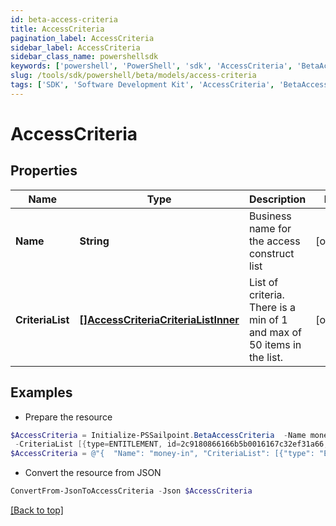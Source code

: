 ```yaml
---
id: beta-access-criteria
title: AccessCriteria
pagination_label: AccessCriteria
sidebar_label: AccessCriteria
sidebar_class_name: powershellsdk
keywords: ['powershell', 'PowerShell', 'sdk', 'AccessCriteria', 'BetaAccessCriteria'] 
slug: /tools/sdk/powershell/beta/models/access-criteria
tags: ['SDK', 'Software Development Kit', 'AccessCriteria', 'BetaAccessCriteria']
---
```



# AccessCriteria

## Properties

Name | Type | Description | Notes
------------ | ------------- | ------------- | -------------
**Name** | **String** | Business name for the access construct list | [optional] 
**CriteriaList** | [**[]AccessCriteriaCriteriaListInner**](access-criteria-criteria-list-inner) | List of criteria.  There is a min of 1 and max of 50 items in the list. | [optional] 

## Examples

- Prepare the resource
```powershell
$AccessCriteria = Initialize-PSSailpoint.BetaAccessCriteria  -Name money-in `
 -CriteriaList [{type=ENTITLEMENT, id=2c9180866166b5b0016167c32ef31a66, name=Administrator}, {type=ENTITLEMENT, id=2c9180866166b5b0016167c32ef31a67, name=Administrator}]
$AccessCriteria = @"{  "Name": "money-in", "CriteriaList": [{"type": "ENTITLEMENT", "id": "2c9180866166b5b0016167c32ef31a66", "name": "Administrator}"}, {"type": "ENTITLEMENT", "id": "2c9180866166b5b0016167c32ef31a67", "name": "Administrator}]" }]}"@
```

- Convert the resource from JSON
```powershell
ConvertFrom-JsonToAccessCriteria -Json $AccessCriteria
```


[[Back to top]](#) 

